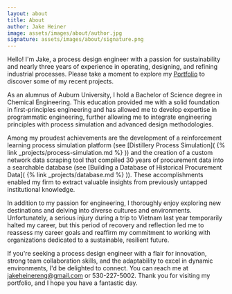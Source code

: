 ```yaml
---
layout: about
title: About
author: Jake Heiner
image: assets/images/about/author.jpg
signature: assets/images/about/signature.png
---
```


Hello! I'm Jake, a process design engineer with a passion for sustainability and nearly three years of experience in operating, designing, and refining industrial processes. Please take a moment to explore my [Portfolio](/portfolio) to discover some of my recent projects.

As an alumnus of Auburn University, I hold a Bachelor of Science degree in Chemical Engineering. This education provided me with a solid foundation in first-principles engineering and has allowed me to develop expertise in programmatic engineering, further allowing me to integrate engineering principles with process simulation and advanced design methodologies.

Among my proudest achievements are the development of a reinforcement learning process simulation platform (see [Distillery Process Simulation]( {% link _projects/process-simulation.md %} )) and the creation of a custom network data scraping tool that compiled 30 years of procurement data into a searchable database (see [Building a Database of Historical Procurement Data]( {% link _projects/database.md %} )). These accomplishments enabled my firm to extract valuable insights from previously untapped institutional knowledge.

In addition to my passion for engineering, I thoroughly enjoy exploring new destinations and delving into diverse cultures and environments. Unfortunately, a serious injury during a trip to Vietnam last year temporarily halted my career, but this period of recovery and reflection led me to reassess my career goals and reaffirm my commitment to working with organizations dedicated to a sustainable, resilient future.

If you're seeking a process design engineer with a flair for innovation, strong team collaboration skills, and the adaptability to excel in dynamic environments, I'd be delighted to connect. You can reach me at jakeheinereng@gmail.com or 530-227-5002. Thank you for visiting my portfolio, and I hope you have a fantastic day.

                   